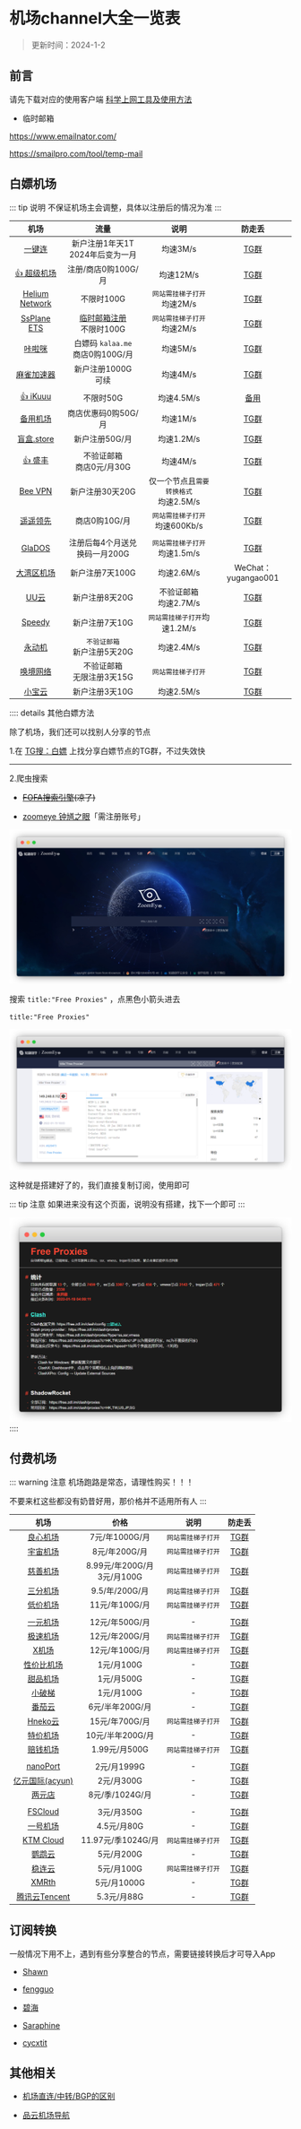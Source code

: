# 机场channel大全一览表

> 更新时间：2024-1-2



## 前言

请先下载对应的使用客户端 [科学上网工具及使用方法](../proxy/)

* 临时邮箱

https://www.emailnator.com/

https://smailpro.com/tool/temp-mail


## 白嫖机场

::: tip 说明
不保证机场主会调整，具体以注册后的情况为准
:::


| 机场 | 流量 | 说明 | 防走丢 |
|:-:|:-:|:-:|:-:|
| [一键连](https://www.strongswans.net/) | 新户注册1年天1T<br>2024年后变为一月 | 均速3M/s | [TG群](https://t.me/yijianlianapp) |
| [👍 超级机场](https://www.超级机场.com/) | 注册/商店0购100G/月 | 均速12M/s | [TG群](https://t.me/chaojijichang) |
| [Helium Network](https://web.henet.uk) | 不限时100G | `网站需挂梯子打开`<br>均速2M/s | [TG群](https://t.me/helium_official) |
| [SsPlane ETS](https://ets.ss-plane.com) | [临时邮箱注册](#临时邮箱)<br>不限时100G | `网站需挂梯子打开`<br>均速2M/s | [TG群](https://t.me/SsPlaneVPN) |
| [咔啦咪](https://kalaa.me/) | 白嫖码 `kalaa.me` <br>商店0购100G/月 | 均速5M/s | [TG群](https://t.me/kalaamegp) |
| [麻雀加速器](https://v.spwvpn.com/) | 新户注册1000G<br>可续 | 均速4M/s | [TG群](https://t.me/spwvpn) |
| |
| [👍 iKuuu](https://ikuuu.me/) | 不限时50G | 均速4.5M/s | [备用](https://ikuuu.boo/) |
| [备用机场](https://jc.beiyong.top) | 商店优惠码0购50G/月 | 均速1M/s | [TG群](https://t.me/beiyongjichang) |
| [盲盒.store](http://bb.盲盒.store/) | 新户注册50G/月 | 均速1.2M/s | [TG群](https://t.me/blindbox_new_group) |
| |
| [👍 盛丰](https://xn--iiq540h.com/) | 不验证邮箱<br>商店0元/月30G | 均速4M/s | [TG群](https://t.me/sfjsq1) |
| [Bee VPN](https://bee.sulepay.com/) | 新户注册30天20G | 仅一个节点且`需要转换格式`<br>均速2.5M/s | [TG群](https://t.me/+wUYiCDeM-B04OGFh) |
| [遥遥领先](https://free.346492.xyz/) | 商店0购10G/月 | `网站需挂梯子打开`<br>均速600Kb/s | [TG群](https://t.me/yylx_group) |
| |
| [GlaDOS](https://glados.network/) | 注册后每4个月送兑换码一月200G | `网站需挂梯子打开`<br>均速1.5m/s | [TG群](https://t.me/liangxinjc) |
| [大湾区机场](https://v2.quanstring.top/) | 新户注册7天100G | 均速2.6M/s | WeChat：yugangao001 |
| [UU云](https://uuyun.one/) | 新户注册8天20G | 不验证邮箱<br>均速2.7M/s | [TG群](https://t.me/uuyun) |
| [Speedy](https://cloud.speedypro.xyz/) | 新户注册7天10G | `网站需挂梯子打开`均速1.2M/s | [TG群](https://t.me/speedyasia) |
| [永动机](https://www.yongdong.xyz) | `不验证邮箱`<br>新户注册5天20G | 均速2.4M/s | [TG群](https://t.me/yongdongjijiaoliu) |
| [唤境网络](https://www.huanjingwan.xyz/) | 不验证邮箱<br>无限注册3天15G | `网站需挂梯子打开` | [TG群](https://t.me/huanjingyyds) |
| [小宝云](https://xbyun.xyz/) | 新户注册3天10G | 均速2.5M/s | [TG群](https://t.me/xiaobaiyunxyz) |




:::: details 其他白嫖方法

除了机场，我们还可以找别人分享的节点


1.在 [TG搜：白嫖](https://tgsou.me/findtg/?keyword=%E7%99%BD%E5%AB%96) 上找分享白嫖节点的TG群，不过失效快

---

2.爬虫搜索

* ~~[FOFA搜索引擎](https://fofa.so/)(凉了)~~


* [zoomeye 钟馗之眼](https://www.zoomeye.org/)「需注册账号」


![](./channel-zoomeye-01.png)

搜索 `title:"Free Proxies"` ，点黑色小箭头进去

```
title:"Free Proxies"
```

![](./channel-zoomeye-02.png)


这种就是搭建好了的，我们直接复制订阅，使用即可

::: tip 注意
如果进来没有这个页面，说明没有搭建，找下一个即可
:::

![](./channel-zoomeye-03.png)
::::



## 付费机场

::: warning 注意
机场跑路是常态，请理性购买！！！

不要来杠这些都没有奶昔好用，那价格并不适用所有人
:::

| 机场 | 价格 | 说明 | 防走丢 |
|:-:|:-:|:-:|:-:|
| [良心机场](https://良心机场.com/) | 7元/年1000G/月 | `网站需挂梯子打开` | [TG群](https://t.me/liangxinjc)
| [宇宙机场](https://宇宙机场.com) | 8元/年200G/月 | `网站需挂梯子打开` | [TG群](https://t.me/yuzhoujichang) |
| [慈善机场](https://慈善机场.com/) | 8.99元/年200G/月<br>3元/月100G | `网站需挂梯子打开` | [TG群](https://t.me/csjc_chat)
| [三分机场](https://xn--ehq00hgtfdmt.xyz/) | 9.5/年/200G/月 | `网站需挂梯子打开` | [TG群](https://t.me/sanfenjichanggroup)
| [低价机场](https://低价机场.com/) | 11元/年100G/月 | `网站需挂梯子打开` | [TG群](https://t.me/+4sC_xezLo1lkY2Zl)
| |
| [一元机场](https://一元机场.art/) | 12元/年500G/月 | - | [TG群](https://t.me/yyjc_channel)
| [极速机场](https://极速机场.com) | 12元/年200G/月 | `网站需挂梯子打开` | [TG群](https://t.me/jisujichangpindao) |
| [X机场](https://xjichang.buzz/) | 12元/年100G/月 | `网站需挂梯子打开` | [TG群](https://t.me/xjichang001) |
| [性价比机场](https://jichang.gitbook.io/) | 1元/月100G | - | [TG群](https://t.me/xingjiabijichang)
| [甜品机场](https://甜品机场.com) | 1元/月500G | - | [TG群](https://t.me/TianPinJiChang) |
| [小破梯](https://xpoti.com/) | 1元/月100G | - | [TG群](https://t.me/xpotich) |
| [番茄云](https://cloud.fanqiecloud.top/) | 6元/半年200G/月 | - | [TG群](https://t.me/fanqie_channel) |
| [Hneko云](http://hneko.site/) | 15元/年700G/月 | `网站需挂梯子打开` | [TG群](https://798798.site)
| [特价机场](https://tejiajichang.com) | 10元/半年200G/月 | - | [TG群](https://t.me/TJJC66)
| [赔钱机场](https://赔钱机场.com/) | 1.99元/月500G | `网站需挂梯子打开` | [TG群](https://t.me/peiqianjichangpd)
| |
| [nanoPort](https://抢钱机场.com/) | 2元/月1999G | - | [TG群](https://t.me/nekoport)
| [亿元国际(acyun)](https://acyuncf.github.io) | 2元/月300G | - | [TG群](https://t.me/acyun1)
| [两元店](https://liangyuandian.vip) | 8元/季/1024G/月 | - | [TG群](https://t.me/xn5hqx9equq)
| |
| [FSCloud](http://web.fscloud.cc/) | 3元/月350G | - | [TG群](https://t.me/fscloud1)
| [一号机场](https://一号测速.com/) | 4.5元/月80G | - | [TG群](https://t.me/yihao678)
| [KTM Cloud](http://ktmcloud.top/) | 11.97元/季1024G/月 | `网站需挂梯子打开` | [TG群](https://t.me/ktmcloud) |
| [鹦鹉云](https://yingwuyun.shop/) | 5元/月200G | - | [TG群](https://t.me/yingwuyun_top) |
| [稳连云](https://xn--9kqq77hqun.com/) | 5元/月100G | `网站需挂梯子打开` | [TG群](https://t.me/wlypd) |
| [XMRth](https://xmrth1.net/) | 5元/月1000G | - | [TG群](https://t.me/xmrth)
| [腾讯云Tencent](https://xn--mes358alztgkj.com/) | 5.3元/月88G | - | [TG群](https://t.me/tencent_cfd)







## 订阅转换

一般情况下用不上，遇到有些分享整合的节点，需要链接转换后才可导入App

* [Shawn](https://dove.589669.xyz/web)

* [fengguo](https://sub.feng666.tk/)

* [碧海](https://sub.bihai.cf/)

* [Saraphine](https://sub.saraphine.cf/)

* [cycxtit](https://subs.cycxtit.ga/)




## 其他相关

* [机场直连/中转/BGP的区别](https://baiyunju.cc/9413)

* [品云机场导航](https://52.mk/)



